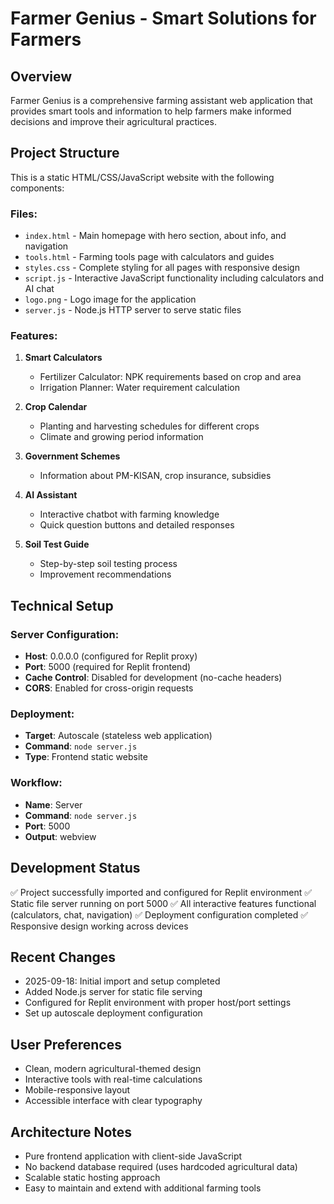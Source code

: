 # Farmer Genius - Smart Solutions for Farmers

## Overview
Farmer Genius is a comprehensive farming assistant web application that provides smart tools and information to help farmers make informed decisions and improve their agricultural practices.

## Project Structure
This is a static HTML/CSS/JavaScript website with the following components:

### Files:
- `index.html` - Main homepage with hero section, about info, and navigation
- `tools.html` - Farming tools page with calculators and guides
- `styles.css` - Complete styling for all pages with responsive design
- `script.js` - Interactive JavaScript functionality including calculators and AI chat
- `logo.png` - Logo image for the application
- `server.js` - Node.js HTTP server to serve static files

### Features:
1. **Smart Calculators**
   - Fertilizer Calculator: NPK requirements based on crop and area
   - Irrigation Planner: Water requirement calculation
   
2. **Crop Calendar** 
   - Planting and harvesting schedules for different crops
   - Climate and growing period information

3. **Government Schemes**
   - Information about PM-KISAN, crop insurance, subsidies
   
4. **AI Assistant**
   - Interactive chatbot with farming knowledge
   - Quick question buttons and detailed responses

5. **Soil Test Guide**
   - Step-by-step soil testing process
   - Improvement recommendations

## Technical Setup

### Server Configuration:
- **Host**: 0.0.0.0 (configured for Replit proxy)
- **Port**: 5000 (required for Replit frontend)
- **Cache Control**: Disabled for development (no-cache headers)
- **CORS**: Enabled for cross-origin requests

### Deployment:
- **Target**: Autoscale (stateless web application)
- **Command**: `node server.js`
- **Type**: Frontend static website

### Workflow:
- **Name**: Server
- **Command**: `node server.js`
- **Port**: 5000
- **Output**: webview

## Development Status
✅ Project successfully imported and configured for Replit environment
✅ Static file server running on port 5000
✅ All interactive features functional (calculators, chat, navigation)
✅ Deployment configuration completed
✅ Responsive design working across devices

## Recent Changes
- 2025-09-18: Initial import and setup completed
- Added Node.js server for static file serving
- Configured for Replit environment with proper host/port settings
- Set up autoscale deployment configuration

## User Preferences
- Clean, modern agricultural-themed design
- Interactive tools with real-time calculations
- Mobile-responsive layout
- Accessible interface with clear typography

## Architecture Notes
- Pure frontend application with client-side JavaScript
- No backend database required (uses hardcoded agricultural data)
- Scalable static hosting approach
- Easy to maintain and extend with additional farming tools